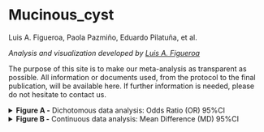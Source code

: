 Mucinous_cyst
================
Luis A. Figueroa, Paola Pazmiño, Eduardo Pilatuña, et al.

<i> Analysis and visualization developed by [Luis A.
Figueroa](https://twitter.com/LuisFig1706) </i>

The purpose of this site is to make our meta-analysis as transparent as
possible. All information or documents used, from the protocol to the
final publication, will be available here. If further information is
needed, please do not hesitate to contact us.

<details>
<summary>
<b>Figure A -</b> Dichotomous data analysis: Odds Ratio (OR) 95%CI
</summary>

<br> ![](Figures/dic_graph-1.svg)<!-- -->

</details>
<details>
<summary>
<b>Figure B -</b> Continuous data analysis: Mean Difference (MD) 95%CI
</summary>

<br>

![](Figures/cont_graph-1.svg)<!-- -->

</details>
